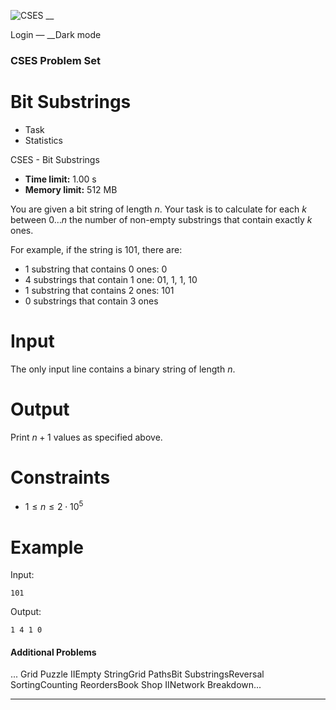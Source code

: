 ![CSES](/logo.png?1) __

Login — __Dark mode

### CSES Problem Set

# Bit Substrings

  * Task
  * Statistics

CSES - Bit Substrings

  * **Time limit:** 1.00 s
  * **Memory limit:** 512 MB

You are given a bit string of length $n$. Your task is to calculate for each
$k$ between $0 \ldots n$ the number of non-empty substrings that contain
exactly $k$ ones.

For example, if the string is 101, there are:

  * 1 substring that contains 0 ones: 0
  * 4 substrings that contain 1 one: 01, 1, 1, 10
  * 1 substring that contains 2 ones: 101
  * 0 substrings that contain 3 ones

# Input

The only input line contains a binary string of length $n$.

# Output

Print $n+1$ values as specified above.

# Constraints

  * $1 \le n \le 2 \cdot 10^5$

# Example

Input:

``` 101 ```

Output:

``` 1 4 1 0 ```

#### Additional Problems

... Grid Puzzle IIEmpty StringGrid PathsBit SubstringsReversal SortingCounting
ReordersBook Shop IINetwork Breakdown...

* * *

